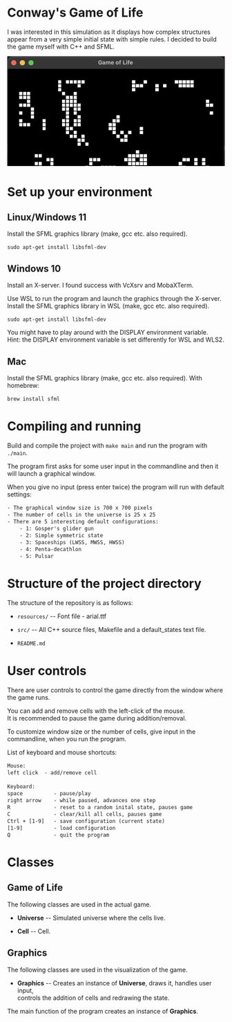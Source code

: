 # Conway's Game of Life

I was interested in this simulation as it displays how complex structures appear from a very simple
initial state with simple rules. I decided to build the game myself with C++ and SFML.

![gol_screenshot](gol.png)

# Set up your environment

## Linux/Windows 11

Install the SFML graphics library (make, gcc etc. also required).

    sudo apt-get install libsfml-dev

## Windows 10

Install an X-server. I found success with VcXsrv and MobaXTerm.

Use WSL to run the program and launch the graphics through the X-server.  
Install the SFML graphics library in WSL (make, gcc etc. also required).

    sudo apt-get install libsfml-dev

You might have to play around with the DISPLAY environment variable.  
Hint: the DISPLAY environment variable is set differently for WSL and WLS2.

## Mac

Install the SFML graphics library (make, gcc etc. also required). With homebrew:

    brew install sfml

# Compiling and running

Build and compile the project with `make main` and run the program with `./main`.
    
The program first asks for some user input in the commandline and then it will launch a graphical window.

When you give no input (press enter twice) the program will run with default settings:  

    - The graphical window size is 700 x 700 pixels
    - The number of cells in the universe is 25 x 25
    - There are 5 interesting default configurations:
        - 1: Gosper's glider gun
        - 2: Simple symmetric state
        - 3: Spaceships (LWSS, MWSS, HWSS)
        - 4: Penta-decathlon
        - 5: Pulsar
    
# Structure of the project directory

The structure of the repository is as follows:

  * `resources/` -- Font file - arial.ttf

  * `src/` -- All C++ source files, Makefile and a default_states text file.

  * `README.md`

# User controls

There are user controls to control the game directly from the window where the game runs.

You can add and remove cells with the left-click of the mouse.  
It is recommended to pause the game during addition/removal.

To customize window size or the number of cells, give input in the commandline, when you run the program.

List of keyboard and mouse shortcuts:

    Mouse:
    left click  - add/remove cell

    Keyboard:
    space          - pause/play
    right arrow    - while paused, advances one step
    R              - reset to a random inital state, pauses game
    C              - clear/kill all cells, pauses game
    Ctrl + [1-9]   - save configuration (current state)
    [1-9]          - load configuration
    Q              - quit the program


# Classes

## Game of Life

The following classes are used in the actual game.

* **Universe** -- Simulated universe where the cells live.

* **Cell** -- Cell.
   
## Graphics

The following classes are used in the visualization of the game.

* **Graphics** -- Creates an instance of **Universe**, draws it, handles user input,  
    controls the addition of cells and redrawing the state.

The main function of the program creates an instance of **Graphics**.

